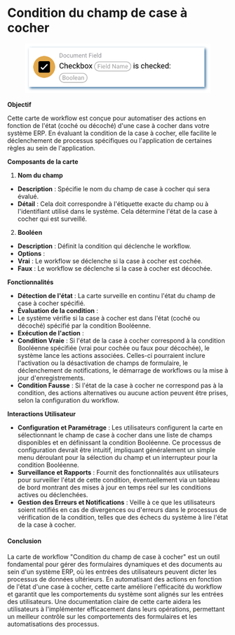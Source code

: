 # Condition du champ de case à cocher

<figure><img src="../../../.gitbook/assets/userlmn_b689c7ce31284b4635be85f674a90917.png" alt=""><figcaption></figcaption></figure>

**Objectif**

Cette carte de workflow est conçue pour automatiser des actions en fonction de l'état (coché ou décoché) d'une case à cocher dans votre système ERP. En évaluant la condition de la case à cocher, elle facilite le déclenchement de processus spécifiques ou l'application de certaines règles au sein de l'application.

**Composants de la carte**

1. **Nom du champ**
* **Description** : Spécifie le nom du champ de case à cocher qui sera évalué.
* **Détail** : Cela doit correspondre à l'étiquette exacte du champ ou à l'identifiant utilisé dans le système. Cela détermine l'état de la case à cocher qui est surveillé.
2. **Booléen**
* **Description** : Définit la condition qui déclenche le workflow.
* **Options** :
* **Vrai** : Le workflow se déclenche si la case à cocher est cochée.
* **Faux** : Le workflow se déclenche si la case à cocher est décochée.

**Fonctionnalités**

* **Détection de l'état** : La carte surveille en continu l'état du champ de case à cocher spécifié.
* **Évaluation de la condition** :
* Le système vérifie si la case à cocher est dans l'état (coché ou décoché) spécifié par la condition Booléenne.
* **Exécution de l'action** :
* **Condition Vraie** : Si l'état de la case à cocher correspond à la condition Booléenne spécifiée (vrai pour cochée ou faux pour décochée), le système lance les actions associées. Celles-ci pourraient inclure l'activation ou la désactivation de champs de formulaire, le déclenchement de notifications, le démarrage de workflows ou la mise à jour d'enregistrements.
* **Condition Fausse** : Si l'état de la case à cocher ne correspond pas à la condition, des actions alternatives ou aucune action peuvent être prises, selon la configuration du workflow.

**Interactions Utilisateur**

* **Configuration et Paramétrage** : Les utilisateurs configurent la carte en sélectionnant le champ de case à cocher dans une liste de champs disponibles et en définissant la condition Booléenne. Ce processus de configuration devrait être intuitif, impliquant généralement un simple menu déroulant pour la sélection du champ et un interrupteur pour la condition Booléenne.
* **Surveillance et Rapports** : Fournit des fonctionnalités aux utilisateurs pour surveiller l'état de cette condition, éventuellement via un tableau de bord montrant des mises à jour en temps réel sur les conditions actives ou déclenchées.
* **Gestion des Erreurs et Notifications** : Veille à ce que les utilisateurs soient notifiés en cas de divergences ou d'erreurs dans le processus de vérification de la condition, telles que des échecs du système à lire l'état de la case à cocher.

#### Conclusion

La carte de workflow "Condition du champ de case à cocher" est un outil fondamental pour gérer des formulaires dynamiques et des documents au sein d'un système ERP, où les entrées des utilisateurs peuvent dicter les processus de données ultérieurs. En automatisant des actions en fonction de l'état d'une case à cocher, cette carte améliore l'efficacité du workflow et garantit que les comportements du système sont alignés sur les entrées des utilisateurs. Une documentation claire de cette carte aidera les utilisateurs à l'implémenter efficacement dans leurs opérations, permettant un meilleur contrôle sur les comportements des formulaires et les automatisations des processus.
